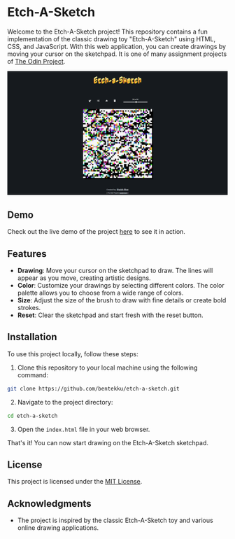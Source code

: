# Etch-A-Sketch

Welcome to the Etch-A-Sketch project! This repository contains a fun implementation of the classic drawing toy "Etch-A-Sketch" using HTML, CSS, and JavaScript. With this web application, you can create drawings by moving your cursor on the sketchpad. It is one of many assignment projects of [The Odin Project](https://www.theodingproject.com).

![App Screenshot](screenshot.png)

## Demo

Check out the live demo of the project [here](https://bentekku.github.io/etch-a-sketch/) to see it in action.

## Features

- **Drawing**: Move your cursor on the sketchpad to draw. The lines will appear as you move, creating artistic designs.
- **Color**: Customize your drawings by selecting different colors. The color palette allows you to choose from a wide range of colors.
- **Size**: Adjust the size of the brush to draw with fine details or create bold strokes.
- **Reset**: Clear the sketchpad and start fresh with the reset button.

## Installation

To use this project locally, follow these steps:

1. Clone this repository to your local machine using the following command:

```bash
git clone https://github.com/bentekku/etch-a-sketch.git
```

2. Navigate to the project directory:

```bash
cd etch-a-sketch
```

3. Open the `index.html` file in your web browser.

That's it! You can now start drawing on the Etch-A-Sketch sketchpad.

## License

This project is licensed under the [MIT License](LICENSE).

## Acknowledgments

- The project is inspired by the classic Etch-A-Sketch toy and various online drawing applications.

